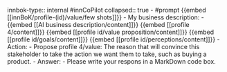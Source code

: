 innbok-type:: internal
#innCoPilot
collapsed:: true
	- #prompt {{embed [[innBoK/profile-(id)/value/few shots]]}}
		- My business description:
		- {{embed [[AI business description/content]]}} {{embed [[profile 4/content]]}} {{embed [[profile id/value proposition/content]]}} {{embed [[profile id/goals/content]]}} {{embed [[profile id/perceptions/content]]}}
		- Action:
		- Propose profile 4/value: The reason that will convince this stakeholder to take the action we want them to take, such as buying a product.
		- Answer:
		- Please write your respons in a MarkDown code box.


